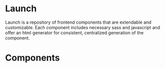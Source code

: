 # Launch

Launch is a repository of frontend components that are extendable and customizable. Each component includes necessary sass and javascript and offer an html generator for consistent, centralized generation of the component.

# Components